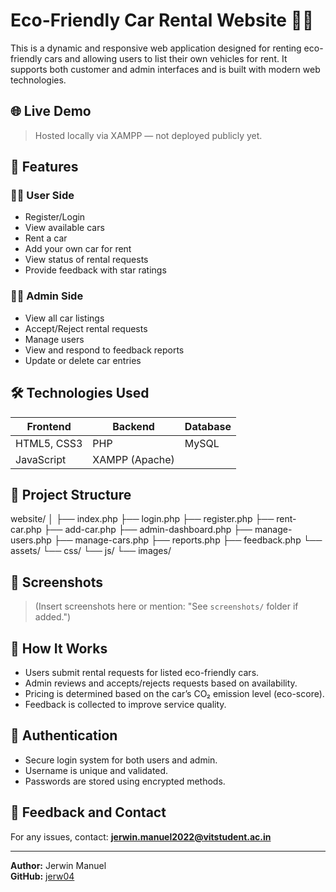 # Eco-Friendly Car Rental Website 🚗🌿

This is a dynamic and responsive web application designed for renting eco-friendly cars and allowing users to list their own vehicles for rent. It supports both customer and admin interfaces and is built with modern web technologies.

## 🌐 Live Demo
> Hosted locally via XAMPP — not deployed publicly yet.

## 📌 Features

### 🧑‍💼 User Side
- Register/Login
- View available cars
- Rent a car
- Add your own car for rent
- View status of rental requests
- Provide feedback with star ratings

### 👨‍💻 Admin Side
- View all car listings
- Accept/Reject rental requests
- Manage users
- View and respond to feedback reports
- Update or delete car entries

## 🛠️ Technologies Used

| Frontend        | Backend       | Database |
|-----------------|---------------|----------|
| HTML5, CSS3     | PHP           | MySQL    |
| JavaScript      | XAMPP (Apache)|          |

## 📂 Project Structure

website/
│
├── index.php
├── login.php
├── register.php
├── rent-car.php
├── add-car.php
├── admin-dashboard.php
├── manage-users.php
├── manage-cars.php
├── reports.php
├── feedback.php
└── assets/
└── css/
└── js/
└── images/


## 📸 Screenshots

> (Insert screenshots here or mention: "See `screenshots/` folder if added.")

## 🧠 How It Works

- Users submit rental requests for listed eco-friendly cars.
- Admin reviews and accepts/rejects requests based on availability.
- Pricing is determined based on the car’s CO₂ emission level (eco-score).
- Feedback is collected to improve service quality.

## 🔐 Authentication

- Secure login system for both users and admin.
- Username is unique and validated.
- Passwords are stored using encrypted methods.

## 📧 Feedback and Contact

For any issues, contact: **jerwin.manuel2022@vitstudent.ac.in**

---

**Author:** Jerwin Manuel  
**GitHub:** [jerw04](https://github.com/jerw04)
